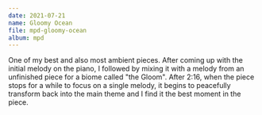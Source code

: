 ```yaml
---
date: 2021-07-21
name: Gloomy Ocean
file: mpd-gloomy-ocean
album: mpd
---
```


One of my best and also most ambient pieces. After coming up with the initial melody on the piano, I followed by mixing it with a melody from an unfinished piece for a biome called "the Gloom". After 2:16, when the piece stops for a while to focus on a single melody, it begins to peacefully transform back into the main theme and I find it the best moment in the piece.
